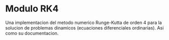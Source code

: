 # Modulo RK4

Una implementacion del metodo numerico Runge-Kutta de orden 4 para la solucion de problemas dinamicos (ecuaciones diferenciales ordinarias). Asi como su documentacion.
